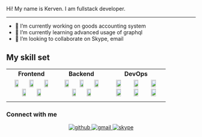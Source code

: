 Hi! My name is Kerven. I am fullstack developer.
<hr>

- 🔭 I’m currently working on goods accounting system
- 🌱 I’m currently learning advanced usage of graphql
- 👯 I’m looking to collaborate on Skype, email
## My skill set
<table style='width:100%; text-align:center;'>
    <tr style='font-weight:bold;'>
        <td>Frontend</td>
        <td>Backend</td>
        <td>DevOps</td>
    </tr>
    <tr>
        <td>
        <img style='width:30%;' src='https://upload.wikimedia.org/wikipedia/commons/3/38/HTML5_Badge.svg'>
        <img style='width:30%;'  src='https://upload.wikimedia.org/wikipedia/commons/6/62/CSS3_logo.svg'>
        <img style='width:30%;'  src='https://upload.wikimedia.org/wikipedia/commons/a/a7/React-icon.svg'>
        <img style='width:30%;'  src='https://upload.wikimedia.org/wikipedia/commons/9/99/Unofficial_JavaScript_logo_2.svg'>
        <img style='width:30%;'  src='https://upload.wikimedia.org/wikipedia/commons/4/4c/Typescript_logo_2020.svg'>
        </td>
        <td>
        <img style='width:30%;'  src='https://upload.wikimedia.org/wikipedia/commons/7/75/Django_logo.svg'>
        <img style='width:30%;'  src='https://upload.wikimedia.org/wikipedia/commons/f/f8/Python_logo_and_wordmark.svg'>
        <img style='width:30%;'  src='https://upload.wikimedia.org/wikipedia/commons/d/d9/Node.js_logo.svg'>
        <img style='width:30%;'  src='https://upload.wikimedia.org/wikipedia/commons/a/a8/NestJS.svg'>
        <img style='width:30%;'  src='https://upload.wikimedia.org/wikipedia/commons/1/17/GraphQL_Logo.svg'>
        </td>
        <td>
        <img style='width:30%;'  src='https://upload.wikimedia.org/wikipedia/commons/9/93/MongoDB_Logo.svg'>
        <img style='width:30%;'  src='https://upload.wikimedia.org/wikipedia/commons/e/e0/Git-logo.svg'>
        <img style='width:30%;'  src='https://upload.wikimedia.org/wikipedia/commons/6/64/Logo-redis.svg'>
        <img style='width:30%;'  src='https://upload.wikimedia.org/wikipedia/commons/7/71/RabbitMQ_logo.svg'>
        <img style='width:30%;'  src='https://upload.wikimedia.org/wikipedia/commons/d/d7/Sql_data_base_with_logo.svg'>
        <img style='width:30%;'  src='https://upload.wikimedia.org/wikipedia/commons/a/ab/Linux_Logo_in_Linux_Libertine_Font.svg'>
        </td>
    </tr>
    <tr>
        <td colspan=3></td>
    </tr>
</table>

### Connect with me

<div align="center">
<a href="https://github.com/KervenGurbangulyyev" target="_blank">
<img src=https://img.shields.io/badge/github-%2324292e.svg?&style=for-the-badge&logo=github&logoColor=white alt=github style="margin-bottom: 5px;" />
</a>
<a href='mailto:kervengurbangulyyev@gmail.com' target="_blank">
<img src='https://img.shields.io/badge/Gmail-D14836?style=for-the-badge&logo=gmail&logoColor=white' alt='gmail' style="margin-bottom: 5px;" >
</a>
</a>
<a href='https://join.skype.com/invite/cM0dPVzgodrD' target="_blank">
<img src='https://img.shields.io/badge/Skype-00AFF0?style=for-the-badge&logo=skype&logoColor=white' alt='skype' style="margin-bottom: 5px;" >
</a>
</div>
